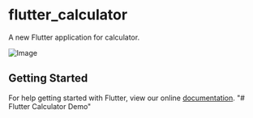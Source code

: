 # flutter_calculator

A new Flutter application for calculator.

![Image](https://github.com/Tamas2016/Flutter_Calculator/flutter_calculator/Screenshots/2.png)

## Getting Started

For help getting started with Flutter, view our online
[documentation](https://flutter.io/).
"# Flutter Calculator Demo" 
